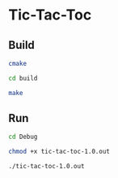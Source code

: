 # Tic-Tac-Toc

## Build

```bash
cmake

cd build

make
```

## Run

```bash
cd Debug

chmod +x tic-tac-toc-1.0.out

./tic-tac-toc-1.0.out
```
